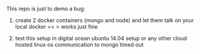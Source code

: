 This repo is just to demo a bug:

1. create 2 docker containers (mongo and node) and let them talk on your local docker
== > works just fine

2. test this setup in digital ocean ubuntu 14.04 setup or any other cloud hosted linux os
communication to mongo timed out
